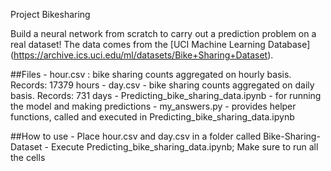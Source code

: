 Project Bikesharing

Build a neural network from scratch to carry out a prediction problem on a real dataset! 
The data comes from the [UCI Machine Learning Database] (https://archive.ics.uci.edu/ml/datasets/Bike+Sharing+Dataset).

##Files
	- hour.csv : bike sharing counts aggregated on hourly basis. Records: 17379 hours
	- day.csv - bike sharing counts aggregated on daily basis. Records: 731 days
	- Predicting_bike_sharing_data.ipynb - for running the model and making predictions
	- my_answers.py - provides helper functions, called and executed in Predicting_bike_sharing_data.ipynb

##How to use
       - Place hour.csv and day.csv in a folder called Bike-Sharing-Dataset
       - Execute Predicting_bike_sharing_data.ipynb; Make sure to run all the cells
